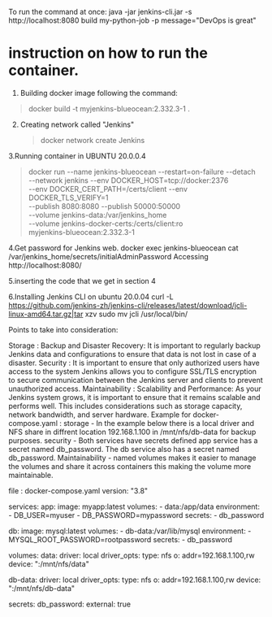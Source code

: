 To run the command at once:
java -jar jenkins-cli.jar -s http://localhost:8080 build my-python-job -p message="DevOps is great"






# instruction on how to run the container. 
1. Building docker image following the command:
> docker build -t myjenkins-blueocean:2.332.3-1 .
2. Creating network called "Jenkins"
   > docker network create Jenkins
   
   
3.Running container in UBUNTU 20.0.0.4
  > docker run --name jenkins-blueocean --restart=on-failure --detach \
  --network jenkins --env DOCKER_HOST=tcp://docker:2376 \
  --env DOCKER_CERT_PATH=/certs/client --env DOCKER_TLS_VERIFY=1 \
  --publish 8080:8080 --publish 50000:50000 \
  --volume jenkins-data:/var/jenkins_home \
  --volume jenkins-docker-certs:/certs/client:ro \
  myjenkins-blueocean:2.332.3-1
  
  
  
4.Get password for Jenkins web.
docker exec jenkins-blueocean cat /var/jenkins_home/secrets/initialAdminPassword
 Accessing http://localhost:8080/
 
 
5.inserting the code that we get in section 4


6.Installing Jenkins CLI on ubuntu 20.0.04
curl -L https://github.com/jenkins-zh/jenkins-cli/releases/latest/download/jcli-linux-amd64.tar.gz|tar xzv
sudo mv jcli /usr/local/bin/


Points to take into consideration:

Storage : Backup and Disaster Recovery: It is important to regularly backup Jenkins data and configurations to ensure that data is not lost in case of a disaster.
Security : It is important to ensure that only authorized users have access to the system Jenkins allows you to configure SSL/TLS encryption to secure communication between the Jenkins server and clients to prevent unauthorized access.
Maintainability : Scalability and Performance: As your Jenkins system grows, it is important to ensure that it remains scalable and performs well. This includes considerations such as storage capacity, network bandwidth, and server hardware.
Example for docker-compose.yaml : 
storage - In the example below there is a local driver and NFS  share in diffrent location 
192.168.1.100  in /mnt/nfs/db-data for backup purposes.
security - Both services have secrets defined app service has a secret named db_password. 
The db service also has a secret named db_password.
Maintainability -  named volumes makes it easier to manage the volumes and share it across containers this making the volume more  maintainable.

file : docker-compose.yaml 
version: "3.8"

services:
  app:
    image: myapp:latest
    volumes:
      - data:/app/data
    environment:
      - DB_USER=myuser
      - DB_PASSWORD=mypassword
    secrets:
      - db_password

  db:
    image: mysql:latest
    volumes:
      - db-data:/var/lib/mysql
    environment:
      - MYSQL_ROOT_PASSWORD=rootpassword
    secrets:
      - db_password

volumes:
  data:
    driver: local
    driver_opts:
      type: nfs
      o: addr=192.168.1.100,rw
      device: ":/mnt/nfs/data"

  db-data:
    driver: local
    driver_opts:
      type: nfs
      o: addr=192.168.1.100,rw
      device: ":/mnt/nfs/db-data"

secrets:
  db_password:
    external: true


